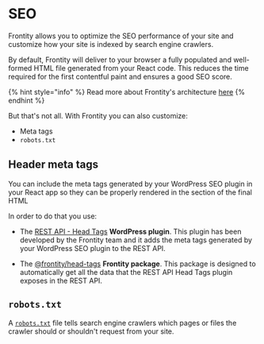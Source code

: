 # SEO

Frontity allows you to optimize the SEO performance of your site and customize how your site is indexed by search engine crawlers. 

By default, Frontity will deliver to your browser a fully populated and well-formed HTML file generated from your React code.
This reduces the time required for the first contentful paint and ensures a good SEO score.

{% hint style="info" %}
Read more about Frontity's architecture [here](../architecture/) 
{% endhint %}

But that's not all.
With Frontity you can also customize:

- Meta tags 
- `robots.txt`

## Header meta tags

You can include the meta tags generated by your WordPress SEO plugin in your React app so they can be properly rendered in the <head> section of the final HTML

In order to do that you use:

- The [REST API - Head Tags](../frontity-plugins/rest-api-head-tags) **WordPress plugin**. This plugin has been developed by the Frontity team and it adds the meta tags generated by your WordPress SEO plugin to the REST API.

- The [@frontity/head-tags](../api-reference-1/frontity-head-tags) **Frontity package**. This package is designed to automatically get all the data that the REST API Head Tags plugin exposes in the REST API.

## `robots.txt`

A [`robots.txt`](https://support.google.com/webmasters/answer/6062608?hl=en&ref_topic=6061961&visit_id=637255580970870848-1263401344&rd=1) file tells search engine crawlers which pages or files the crawler should or shouldn't request from your site.
